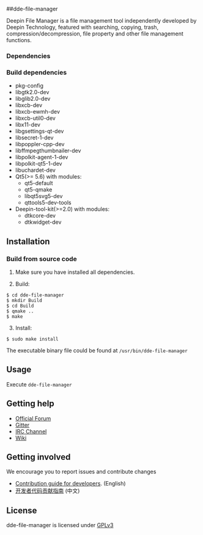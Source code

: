 ##dde-file-manager

Deepin File Manager is a file management tool independently  developed by Deepin Technology, featured with searching, copying, trash, compression/decompression, file property and other file management functions.

### Dependencies

### Build dependencies
* pkg-config
* libgtk2.0-dev
* libglib2.0-dev
* libxcb-dev
* libxcb-ewmh-dev
* libxcb-util0-dev
* libx11-dev
* libgsettings-qt-dev
* libsecret-1-dev
* libpoppler-cpp-dev
* libffmpegthumbnailer-dev
* libpolkit-agent-1-dev
* libpolkit-qt5-1-dev
* libuchardet-dev
* Qt5(>= 5.6) with modules:
  - qt5-default
  - qt5-qmake
  - libqt5svg5-dev
  - qttools5-dev-tools
* Deepin-tool-kit(>=2.0) with modules:
  - dtkcore-dev
  - dtkwidget-dev


## Installation

### Build from source code

1. Make sure you have installed all dependencies.

2. Build:
```
$ cd dde-file-manager
$ mkdir Build
$ cd Build
$ qmake ..
$ make
```

3. Install:
```
$ sudo make install
```

The executable binary file could be found at `/usr/bin/dde-file-manager`

## Usage

Execute `dde-file-manager`

## Getting help
* [Official Forum](https://bbs.deepin.org/)
* [Gitter](https://gitter.im/orgs/linuxdeepin/rooms)
* [IRC Channel](https://webchat.freenode.net/?channels=deepin)
* [Wiki](https://wiki.deepin.org/)

## Getting involved

We encourage you to report issues and contribute changes

* [Contribution guide for developers](https://github.com/linuxdeepin/developer-center/wiki/Contribution-Guidelines-for-Developers-en). (English)
* [开发者代码贡献指南](https://github.com/linuxdeepin/developer-center/wiki/Contribution-Guidelines-for-Developers) (中文)

## License

dde-file-manager is licensed under [GPLv3](LICENSE)
